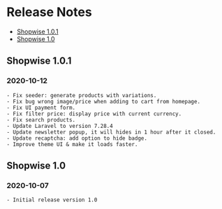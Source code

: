 # Release Notes

- [Shopwise 1.0.1](#version_1_0_1)
- [Shopwise 1.0](#version_1_0)

<a name="version_1_0_1"></a>
## Shopwise 1.0.1
### 2020-10-12
    - Fix seeder: generate products with variations.
    - Fix bug wrong image/price when adding to cart from homepage.
    - Fix UI payment form.
    - Fix filter price: display price with current currency.
    - Fix search products.
    - Update Laravel to version 7.28.4
    - Update newsletter popup, it will hides in 1 hour after it closed.
    - Update recaptcha: add option to hide badge.
    - Improve theme UI & make it loads faster.
    
<a name="version_1_0"></a>
## Shopwise 1.0
### 2020-10-07
    - Initial release version 1.0
